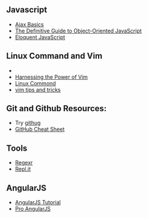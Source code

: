 <h2>Javascript</h2>
<ul>
	<li><a href = "http://teamtreehouse.com/library/ajax-basics">Ajax Basics</a></li>
	<li><a href = "https://www.youtube.com/watch?v=PMfcsYzj-9M">The Definitive Guide to Object-Oriented JavaScript</a></li>
	<li><a href = "http://eloquentjavascript.net/">Eloquent JavaScript</a></li>
</ul>

<h2>Linux Command and Vim</h2>
<ul>
	<li><a href="http://yannesposito.com/Scratch/en/blog/Learn-Vim-Progressively/"></a></li>
	<li><a href = "http://teamtreehouse.com/library/harnessing-the-power-of-vim">Harnessing the Power of Vim</a></li>
	<li><a href = "http://linuxcommand.org/">Linux Commond</a></li>
	<li><a href = "http://www.cs.swarthmore.edu/help/vim/selection.html">vim tips and tricks</a></li>
</ul>

<h2>Git and Github Resources:</h2>
<ul>
	<li>Try <a href="https://github.com/Gazler/githug">githug</a></li>
	<li><a href="https://github.com/tiimgreen/github-cheat-sheet">GitHub Cheat Sheet</a></li>
</ul>

<h2>Tools</h2>
<ul>
	<li><a href = "http://www.regexr.com/">Regexr</a></li>
	<li><a href = "http://repl.it/languages/JavaScript">Repl.it</a></li>
</ul>

<h2>AngularJS</h2>
<ul>
	<li><a href = "https://docs.angularjs.org/tutorial/step_00">AngularJS Tutorial</a></li>
	<li><a href = "http://www.amazon.com/Pro-AngularJS-Experts-Voice-Development/dp/1430264489">Pro AngularJS</a></li>
</ul>
